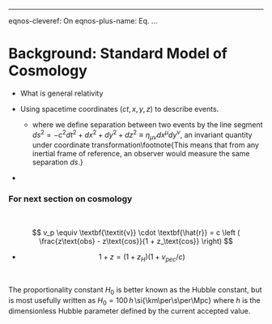 ------

eqnos-cleveref: On
eqnos-plus-name: Eq.
...

# Background: Standard Model of Cosmology 

- What is general relativity

- Using spacetime coordinates $(ct, x, y, z)$ to describe events.

  - where we define separation between two events by the line segment $ds^2 = -c^2 dt^2 + dx^2 + dy^2 + dz^2 \equiv \eta_{\mu\nu}dx^\mu dy^\nu$, an invariant quantity under coordinate transformation\footnote{This means that from any inertial frame of reference, an observer would measure the same separation $ds$.}

-  ​

  ### For next section on cosmology

  ​

$$
v_p \equiv \textbf{\textit{v}} \cdot \textbf{\hat{r}} = c \left ( \frac{z\text{obs} - z\text{cos}}{1 + z_\text{cos}}  \right)
$$

- $$
  1 + z = (1 + z_H)(1 + v_{pec}/c)
  $$

  ​

The proportionality constant $H_0$ is better known as the Hubble constant, but is most usefully written as $H_0= 100\, h\,$\si{\km\per\s\per\Mpc} where $h$ is the dimensionless Hubble parameter defined by the current accepted value.



